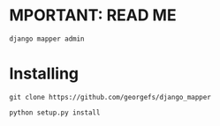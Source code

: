MPORTANT: READ ME
==================

    django mapper admin

Installing
==========

    git clone https://github.com/georgefs/django_mapper
    
    python setup.py install

